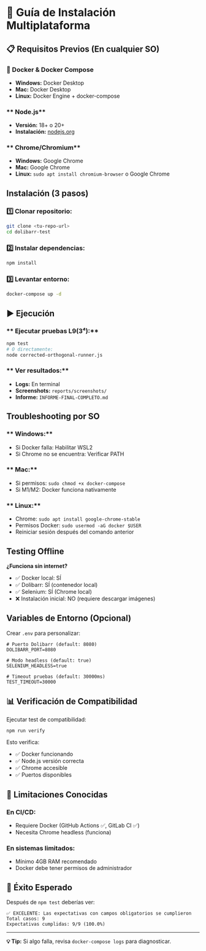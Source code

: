 # 🚀 **Guía de Instalación Multiplataforma**

## 📋 **Requisitos Previos (En cualquier SO)**

### **🐳 Docker & Docker Compose**
- **Windows:** Docker Desktop
- **Mac:** Docker Desktop  
- **Linux:** Docker Engine + docker-compose

### ** Node.js**
- **Versión:** 18+ o 20+
- **Instalación:** [nodejs.org](https://nodejs.org)

### ** Chrome/Chromium**
- **Windows:** Google Chrome
- **Mac:** Google Chrome
- **Linux:** `sudo apt install chromium-browser` o Google Chrome

##  **Instalación (3 pasos)**

### **1️⃣ Clonar repositorio:**
```bash
git clone <tu-repo-url>
cd dolibarr-test
```

### **2️⃣ Instalar dependencias:**
```bash
npm install
```

### **3️⃣ Levantar entorno:**
```bash
docker-compose up -d
```

## ▶️ **Ejecución**

### ** Ejecutar pruebas L9(3⁴):**
```bash
npm test
# O directamente:
node corrected-orthogonal-runner.js
```

### ** Ver resultados:**
- **Logs:** En terminal
- **Screenshots:** `reports/screenshots/`
- **Informe:** `INFORME-FINAL-COMPLETO.md`

##  **Troubleshooting por SO**

### ** Windows:**
- Si Docker falla: Habilitar WSL2
- Si Chrome no se encuentra: Verificar PATH

### ** Mac:**
- Si permisos: `sudo chmod +x docker-compose`
- Si M1/M2: Docker funciona nativamente

### ** Linux:**
- Chrome: `sudo apt install google-chrome-stable`
- Permisos Docker: `sudo usermod -aG docker $USER`
- Reiniciar sesión después del comando anterior

##  **Testing Offline**

**¿Funciona sin internet?**
- ✅ Docker local: SÍ
- ✅ Dolibarr: SÍ (contenedor local)
- ✅ Selenium: SÍ (Chrome local)
- ❌ Instalación inicial: NO (requiere descargar imágenes)

##  **Variables de Entorno (Opcional)**

Crear `.env` para personalizar:
```env
# Puerto Dolibarr (default: 8080)
DOLIBARR_PORT=8080

# Modo headless (default: true)  
SELENIUM_HEADLESS=true

# Timeout pruebas (default: 30000ms)
TEST_TIMEOUT=30000
```

## 📊 **Verificación de Compatibilidad**

Ejecutar test de compatibilidad:
```bash
npm run verify
```

Esto verifica:
- ✅ Docker funcionando
- ✅ Node.js versión correcta
- ✅ Chrome accesible
- ✅ Puertos disponibles

## 🚨 **Limitaciones Conocidas**

### **En CI/CD:**
- Requiere Docker (GitHub Actions ✅, GitLab CI ✅)
- Necesita Chrome headless (funciona)

### **En sistemas limitados:**
- Mínimo 4GB RAM recomendado
- Docker debe tener permisos de administrador

## 🎉 **Éxito Esperado**

Después de `npm test` deberías ver:
```
✅ EXCELENTE: Las expectativas con campos obligatorios se cumplieron
Total casos: 9
Expectativas cumplidas: 9/9 (100.0%)
```

---

**💡 Tip:** Si algo falla, revisa `docker-compose logs` para diagnosticar.